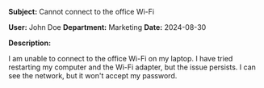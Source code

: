 **Subject:** Cannot connect to the office Wi-Fi

**User:** John Doe
**Department:** Marketing
**Date:** 2024-08-30

**Description:**

I am unable to connect to the office Wi-Fi on my laptop. I have tried restarting my computer and the Wi-Fi adapter, but the issue persists. I can see the network, but it won't accept my password.